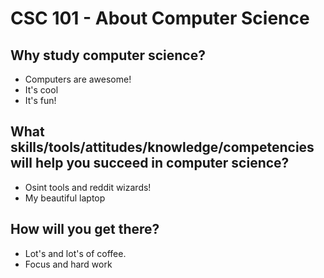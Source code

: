 # CSC 101 - About Computer Science


## Why study computer science?

- Computers are awesome!
- It's cool
- It's fun!

## What skills/tools/attitudes/knowledge/competencies will help you succeed in computer science?


- Osint tools and reddit wizards!
- My beautiful laptop 






## How will you get there?

- Lot's and lot's of coffee.
- Focus and hard work





